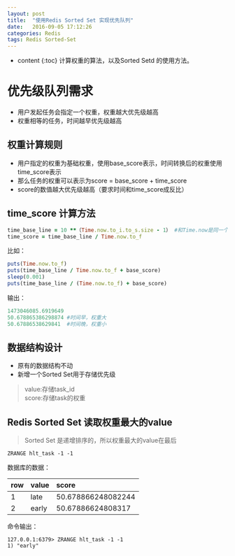 ```yaml
---
layout: post
title:  "使用Redis Sorted Set 实现优先队列"
date:   2016-09-05 17:12:26
categories: Redis
tags: Redis Sorted-Set
---
```


* content
{:toc}
计算权重的算法，以及Sorted Setd 的使用方法。


# 优先级队列需求 #
- 用户发起任务会指定一个权重，权重越大优先级越高
- 权重相等的任务，时间越早优先级越高


## 权重计算规则 ##
- 用户指定的权重为基础权重，使用base_score表示，时间转换后的权重使用time_score表示
- 那么任务的权重可以表示为score = base_score + time_score
- score的数值越大优先级越高（要求时间和time_score成反比）


## time_score 计算方法 ##
```Ruby
time_base_line = 10 **（Time.now.to_i.to_s.size - 1） #和Time.now是同一个数量级
time_score = time_base_line / Time.now.to_f
```
比如：
```Ruby
puts(Time.now.to_f)
puts(time_base_line / Time.now.to_f + base_score)
sleep(0.001)
puts(time_base_line / (Time.now.to_f) + base_score)
```
输出：
```Ruby
1473046085.6919649
50.678865386298874 #时间早，权重大
50.67886538629841  #时间晚，权重小
```


## 数据结构设计 ##

- 原有的数据结构不动
- 新增一个Sorted Set用于存储优先级
 > value:存储task_id  
 > score:存储task的权重


## Redis Sorted Set 读取权重最大的value ##
> Sorted Set 是递增排序的，所以权重最大的value在最后


```
ZRANGE hlt_task -1 -1
```

数据库的数据：

|row|value|score|
|:--|:--|:--|
|1|late|50.678866248082244|
|2|early|50.67886624808317|

命令输出：

```
127.0.0.1:6379> ZRANGE hlt_task -1 -1
1) "early"
```



